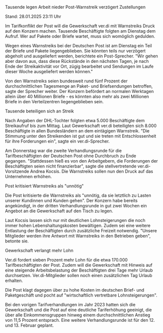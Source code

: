 
Tausende legen Arbeit nieder
Post-Warnstreik verzögert Zustellungen


Stand: 28.01.2025 23:11 Uhr


Im Tarifkonflikt der Post will die Gewerkschaft ver.di mit Warnstreiks Druck auf den Konzern machen. Tausende Beschäftigte folgten am Dienstag dem Aufruf. Wer auf Pakete oder Briefe wartet, muss sich womöglich gedulden.



Wegen eines Warnstreiks bei der Deutschen Post ist am Dienstag ein Teil der Briefe und Pakete liegengeblieben. Sie könnten teils nur verzögert abgeholt und ausgeliefert werden, berichtete ein Post-Sprecher. "Wir gehen aber davon aus, dass diese Rückstände in den nächsten Tagen, je nach Ende der Streikaktivität vor Ort, zügig bearbeitet und Sendungen im Laufe dieser Woche ausgeliefert werden können."


Von den Warnstreiks seien bundesweit rund fünf Prozent der durchschnittlichen Tagesmenge an Paket- und Briefsendungen betroffen, sagte der Sprecher weiter. Der Konzern befördert an normalen Werktagen allein über 40 Millionen Briefe - es könnten also mehr als zwei Millionen Briefe in den Verteilzentren liegengeblieben sein.

Tausende beteiligen sich an Streik


Nach Angaben der DHL-Tochter folgten etwa 5.000 Beschäftigte dem Streikaufruf bis zum Mittag. Laut Gewerkschaft ver.di beteiligten sich 8.000 Beschäftigte in allen Bundesländern an dem eintägigen Warnstreik. "Die Stimmung unter den Streikenden ist gut und sie treten mit Entschlossenheit für ihre Forderungen ein", sagte ein ver.di-Sprecher.


Am Donnerstag war die zweite Verhandlungsrunde für die Tarifbeschäftigten der Deutschen Post ohne Durchbruch zu Ende gegangen. "Stattdessen hieß es von den Arbeitgebern, die Forderungen der Beschäftigten seien nicht finanzierbar", sagte die stellvertretende ver.di-Vorsitzende Andrea Kocsis. Die Warnstreiks sollen nun den Druck auf das Unternehmen erhöhen.

Post kritisiert Warnstreiks als "unnötig"


Die Post kritisierte die Warnstreiks als "unnötig, da sie letztlich zu Lasten unserer Kundinnen und Kunden gehen". Der Konzern habe bereits angekündigt, in der dritten Verhandlungsrunde in gut zwei Wochen ein Angebot an die Gewerkschaft auf den Tisch zu legen.


Laut Kocsis lassen sich nur mit deutlichen Lohnsteigerungen die noch immer hohen Lebenshaltungskosten bewältigen. Zudem sei eine weitere Entlastung der Beschäftigten durch zusätzliche Freizeit notwendig. "Unsere Mitglieder werden ihre Antwort mit Warnstreiks in den Betrieben geben", betonte sie.



Gewerkschaft verlangt mehr Lohn


Ver.di fordert sieben Prozent mehr Lohn für die etwa 170.000 Tarifbeschäftigten der Post. Zudem will die Gewerkschaft mit Hinweis auf eine steigende Arbeitsbelastung der Beschäftigten drei Tage mehr Urlaub durchsetzen. Ver.di-Mitglieder sollen noch einen zusätzlichen Tag Urlaub erhalten.


Die Post klagt dagegen über zu hohe Kosten im deutschen Brief- und Paketgeschäft und pocht auf "wirtschaftlich vertretbare Lohnsteigerungen".


Bei den vorigen Tarifverhandlungen im Jahr 2023 hatten sich die Gewerkschaft und die Post auf eine deutliche Tariferhöhung geeinigt, die über alle Einkommensgruppen hinweg einem durchschnittlichen Anstieg von 11,5 Prozent entsprach. Eine weitere Verhandlungsrunde ist für den 12. und 13. Februar geplant.

